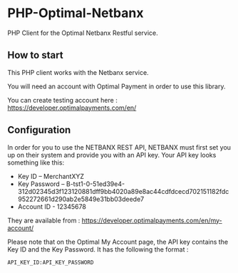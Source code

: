 # PHP-Optimal-Netbanx

PHP Client for the Optimal Netbanx Restful service.

## How to start

This PHP client works with the Netbanx service. 

You will need an account with Optimal Payment in order to use this library.

You can create testing account here : https://developer.optimalpayments.com/en/


## Configuration

In order for you to use the NETBANX REST API, NETBANX must first set you up on their system and provide you with an API key. Your API key looks something like this:

 * Key ID – MerchantXYZ
 * Key Password – B-tst1-0-51ed39e4-312d02345d3f123120881dff9bb4020a89e8ac44cdfdcecd702151182fdc952272661d290ab2e5849e31bb03deede7
 * Account ID - 12345678

 They are available from : https://developer.optimalpayments.com/en/my-account/

 Please note that on the Optimal My Account page, the API key contains the Key ID and the Key Password. It has the following the format : 

 	API_KEY_ID:API_KEY_PASSWORD
